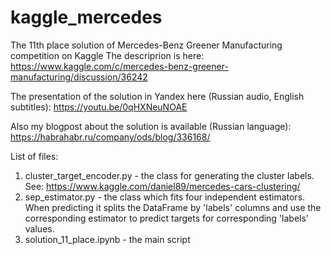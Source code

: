 # kaggle_mercedes
The 11th place solution of Mercedes-Benz Greener Manufacturing competition on Kaggle
The descriprion is here: https://www.kaggle.com/c/mercedes-benz-greener-manufacturing/discussion/36242

The presentation of the solution in Yandex here (Russian audio, English subtitles): https://youtu.be/0qHXNeuNOAE

Also my blogpost about the solution is available (Russian language): https://habrahabr.ru/company/ods/blog/336168/

List of files:
1. cluster_target_encoder.py - the class for generating the cluster labels. See: https://www.kaggle.com/daniel89/mercedes-cars-clustering/
2. sep_estimator.py - the class which fits four independent estimators. When predicting it splits the DataFrame by 'labels' columns and use the corresponding estimator to predict targets for corresponding 'labels' values.
3. solution_11_place.ipynb - the main script
